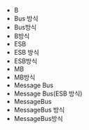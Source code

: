 ﻿- B
- Bus 방식
- Bus방식
- B방식
- ESB
- ESB 방식
- ESB방식
- MB
- MB방식
- Message Bus
- Message Bus(ESB 방식)
- MessageBus
- MessageBus 방식
- MessageBus방식
